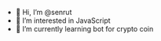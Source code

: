 - 👋 Hi, I’m @senrut
- 👀 I’m interested in JavaScript
- 🌱 I’m currently learning bot for crypto coin
